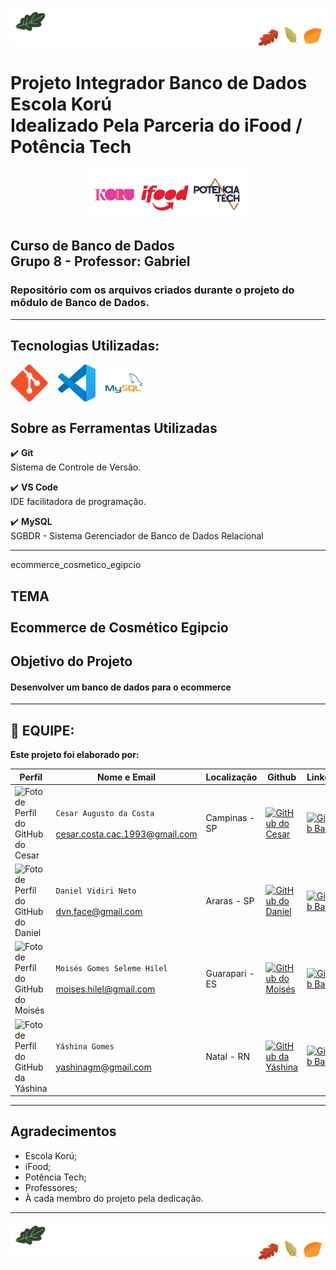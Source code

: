 ![Green Retro Vintage Oak Tree Logo (Capa para Facebook) (1640 × 200 px)](images/capa_face.png)

# Projeto Integrador Banco de Dados <br> Escola Korú <br> Idealizado Pela Parceria do iFood / Potência Tech

<div align="center">
  <img src="images/logo_idealizadores_koru_ifood_potencia_tech.png" alt="Logo dos Idealizadores - Escola Koru em Parceria com iFood - Potência Tech" width="50%">
</div>

## Curso de Banco de Dados <br> Grupo 8 - Professor: Gabriel

### Repositório com os arquivos criados durante o projeto do môdulo de Banco de Dados.

---

## **Tecnologias Utilizadas:**

<div style="display: inline_block">
  <img align="center" alt="icone-GIT" height="60" src="https://github.com/devicons/devicon/blob/master/icons/git/git-original.svg">
  &nbsp;&nbsp;
  <img align="center" alt="icone-VS-CODE" height="60" src="https://github.com/devicons/devicon/blob/master/icons/vscode/vscode-original.svg">
  &nbsp;&nbsp;
  <img align="center" alt="icone-MySQL" height="60" src="https://github.com/devicons/devicon/blob/master/icons/mysql/mysql-original-wordmark.svg">
  &nbsp;&nbsp;
</div>

## Sobre as Ferramentas Utilizadas

:heavy_check_mark: <b>Git</b><br>
Sistema de Controle de Versão.<br>

:heavy_check_mark: <b>VS Code</b><br>
IDE facilitadora de programação.<br>

:heavy_check_mark: <b>MySQL</b><br>
SGBDR - Sistema Gerenciador de Banco de Dados Relacional<br>

---

ecommerce_cosmetico_egipcio

## **TEMA** <br><br>Ecommerce de Cosmético Egipcio

## Objetivo do Projeto

#### Desenvolver um banco de dados para o ecommerce

---

## :handshake: **EQUIPE:**

<b>Este projeto foi elaborado por:</b>

| Perfil                                                                                                              | Nome e Email                                                   | Localização    | Github                                                                                                                                                                                     | Linkedin                                                                                                                                                               |
| ------------------------------------------------------------------------------------------------------------------- | -------------------------------------------------------------- | -------------- | ------------------------------------------------------------------------------------------------------------------------------------------------------------------------------------------ | ---------------------------------------------------------------------------------------------------------------------------------------------------------------------- |
| <img width="100" alt="Foto de Perfil do GitHub do Cesar" src="https://avatars.githubusercontent.com/u/100310865">   | `Cesar Augusto da Costa`<br><br>cesar.costa.cac.1993@gmail.com | Campinas - SP  | <a href="https://github.com/cesar-augusto-costa"> <img height="30" alt="GitHub do Cesar" src="https://img.shields.io/badge/-Github-000?style=flat-square&logo=Github&logoColor=white"></a> | [![Github Badge](https://img.shields.io/badge/LinkedIn-0077B5?style=for-the-badge&logo=linkedin&logoColor=white)](https://www.linkedin.com/in/cesar-augusto-costa/)    |
| <img width="100" alt="Foto de Perfil do GitHub do Daniel" src="https://avatars.githubusercontent.com/u/76978773">   | `Daniel Vidiri Neto`<br><br>dvn.face@gmail.com                 | Araras - SP    | <a href="https://github.com/dvidirin"> <img height="30" alt="GitHub do Daniel" src="https://img.shields.io/badge/-Github-000?style=flat-square&logo=Github&logoColor=white"></a>           | [![Github Badge](https://img.shields.io/badge/LinkedIn-0077B5?style=for-the-badge&logo=linkedin&logoColor=white)](https://www.linkedin.com/in/dvneto/)                 |
| <img width="100" alt="Foto de Perfil do GitHub do Moisés" src="https://avatars.githubusercontent.com/u/133283977">  | `Moisés Gomes Seleme Hilel`<br><br>moises.hilel@gmail.com      | Guarapari - ES | <a href="https://github.com/moiseshilel"> <img height="30" alt="GitHub do Moisés" src="https://img.shields.io/badge/-Github-000?style=flat-square&logo=Github&logoColor=white"></a>        | [![Github Badge](https://img.shields.io/badge/LinkedIn-0077B5?style=for-the-badge&logo=linkedin&logoColor=white)](https://www.linkedin.com/in/mhilel-developer/)       |
| <img width="100" alt="Foto de Perfil do GitHub da Yáshina" src="https://avatars.githubusercontent.com/u/104529856"> | `Yáshina Gomes`<br><br>yashinagm@gmail.com                     | Natal - RN     | <a href="https://github.com/YashinaGomes"> <img height="30" alt="GitHub da Yáshina" src="https://img.shields.io/badge/-Github-000?style=flat-square&logo=Github&logoColor=white"></a>      | [![Github Badge](https://img.shields.io/badge/LinkedIn-0077B5?style=for-the-badge&logo=linkedin&logoColor=white)](https://www.linkedin.com/in/y%C3%A1shina-gomes-dev/) |

---

## Agradecimentos

- Escola Korú;
- iFood;
- Potência Tech;
- Professores;
- À cada membro do projeto pela dedicação.

---

![Green Retro Vintage Oak Tree Logo (Capa para Facebook) (1640 × 200 px)](images/capa_face.png)